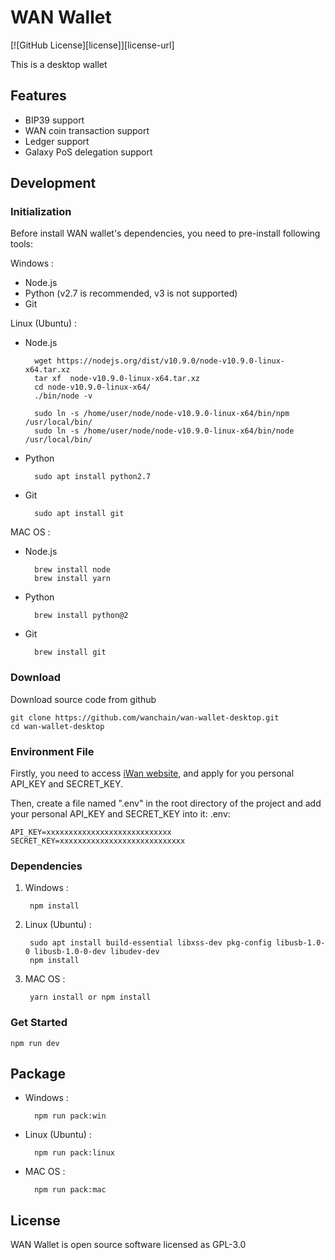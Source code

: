 # WAN Wallet
[![GitHub License][license]][license-url]

This is a desktop wallet

## Features

* BIP39 support
* WAN coin transaction support
* Ledger support
* Galaxy PoS delegation support

## Development

### Initialization

Before install WAN wallet's dependencies, you need to pre-install following tools:

Windows :
* Node.js
* Python (v2.7 is recommended, v3 is not supported)
* Git

Linux (Ubuntu) :
* Node.js

        wget https://nodejs.org/dist/v10.9.0/node-v10.9.0-linux-x64.tar.xz
        tar xf  node-v10.9.0-linux-x64.tar.xz
        cd node-v10.9.0-linux-x64/
        ./bin/node -v

        sudo ln -s /home/user/node/node-v10.9.0-linux-x64/bin/npm   /usr/local/bin/
        sudo ln -s /home/user/node/node-v10.9.0-linux-x64/bin/node   /usr/local/bin/

* Python

        sudo apt install python2.7
* Git

        sudo apt install git

MAC OS :
* Node.js

        brew install node
        brew install yarn 

* Python

        brew install python@2

* Git

        brew install git

### Download
Download source code from github

    git clone https://github.com/wanchain/wan-wallet-desktop.git
    cd wan-wallet-desktop

### Environment File
Firstly, you need to access [iWan website](https://iwan.wanchain.org/), and apply for you personal API_KEY and SECRET_KEY.

Then, create a file named ".env" in the root directory of the project and add your personal API_KEY and SECRET_KEY into it:
.env:

    API_KEY=xxxxxxxxxxxxxxxxxxxxxxxxxxxx
    SECRET_KEY=xxxxxxxxxxxxxxxxxxxxxxxxxxxx

### Dependencies
1. Windows :

        npm install

1. Linux (Ubuntu) :

        sudo apt install build-essential libxss-dev pkg-config libusb-1.0-0 libusb-1.0-0-dev libudev-dev
        npm install

1. MAC OS :

        yarn install or npm install

### Get Started
    npm run dev

## Package
* Windows :

        npm run pack:win

* Linux (Ubuntu) :

        npm run pack:linux

* MAC OS :

        npm run pack:mac

## License

WAN Wallet is open source software licensed as GPL-3.0
